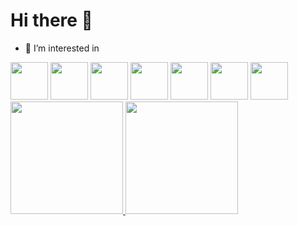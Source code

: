 # Hi there 👋



- 🌱 I’m interested in
<div>
  <img src="https://cdn.jsdelivr.net/gh/devicons/devicon/icons/python/python-original-wordmark.svg" width = "60" height = "60" />
  <img src="https://cdn.jsdelivr.net/gh/devicons/devicon/icons/c/c-plain.svg" width = "60" height = "60"/>
  <img src="https://cdn.jsdelivr.net/gh/devicons/devicon/icons/cplusplus/cplusplus-plain.svg" width = "60" height = "60" />
  <img src="https://cdn.jsdelivr.net/gh/devicons/devicon/icons/css3/css3-plain.svg"  width = "60" height = "60" />
  <img src="https://cdn.jsdelivr.net/gh/devicons/devicon/icons/html5/html5-plain.svg" width = "60" height = "60"/>
  <img src="https://cdn.jsdelivr.net/gh/devicons/devicon/icons/docker/docker-original-wordmark.svg" width = "60" height = "60"/>
  <img src="https://cdn.jsdelivr.net/gh/devicons/devicon/icons/linux/linux-original.svg" width = "60" height = "60"/>
 
  
</div>
<div>
  <a href="https://github.com/holand76">
  <img height="180em" src="https://github-readme-stats.vercel.app/api/top-langs/?username=holand76&layout=compact&langs_count=10&theme=midnight-purple&hide=Makefile"/>
  <img height="180em" src="https://github-readme-stats.vercel.app/api?username=holand76&show_icons=true&theme=midnight-purple&include_all_commits=true count_private=true"/>
</div>
